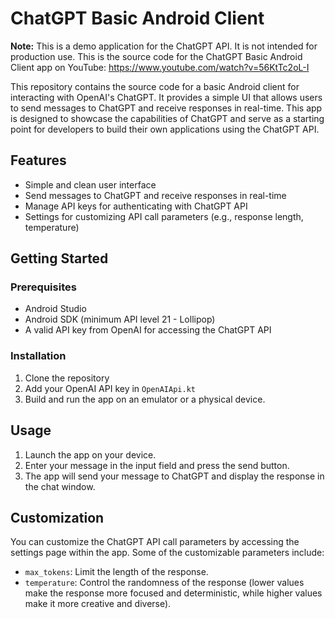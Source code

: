 # ChatGPT Basic Android Client

**Note:** This is a demo application for the ChatGPT API. It is not intended for production use. This is the source code for the ChatGPT Basic Android Client app on YouTube: https://www.youtube.com/watch?v=56KtTc2oL-I

This repository contains the source code for a basic Android client for interacting with OpenAI's ChatGPT. It provides a simple UI that allows users to send messages to ChatGPT and receive responses in real-time. This app is designed to showcase the capabilities of ChatGPT and serve as a starting point for developers to build their own applications using the ChatGPT API.

## Features

- Simple and clean user interface
- Send messages to ChatGPT and receive responses in real-time
- Manage API keys for authenticating with ChatGPT API
- Settings for customizing API call parameters (e.g., response length, temperature)

## Getting Started

### Prerequisites

- Android Studio
- Android SDK (minimum API level 21 - Lollipop)
- A valid API key from OpenAI for accessing the ChatGPT API

### Installation

1. Clone the repository
2. Add your OpenAI API key in `OpenAIApi.kt`
3. Build and run the app on an emulator or a physical device.

## Usage

1. Launch the app on your device.
2. Enter your message in the input field and press the send button.
3. The app will send your message to ChatGPT and display the response in the chat window.

## Customization

You can customize the ChatGPT API call parameters by accessing the settings page within the app. Some of the customizable parameters include:

- `max_tokens`: Limit the length of the response.
- `temperature`: Control the randomness of the response (lower values make the response more focused and deterministic, while higher values make it more creative and diverse).

